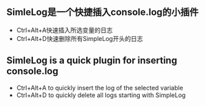 ## SimleLog是一个快捷插入console.log的小插件
- Ctrl+Alt+A快速插入所选变量的日志
- Ctrl+Alt+D快速删除所有SimpleLog开头的日志

## SimleLog is a quick plugin for inserting console.log
- Ctrl+Alt+A to quickly insert the log of the selected variable
- Ctrl+Alt+D to quickly delete all logs starting with SimpleLog